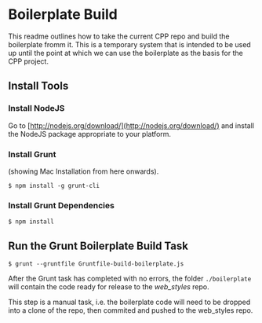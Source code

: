 # Boilerplate Build

This readme outlines how to take the current CPP repo and build the boilerplate fromm it.  This is a temporary system that
 is intended to be used up until the point at which we can use the boilerplate as the basis for the CPP project.

## Install Tools

### Install NodeJS

Go to [http://nodejs.org/download/](http://nodejs.org/download/) and install the NodeJS package appropriate to your
platform.

### Install Grunt

(showing Mac Installation from here onwards).

    $ npm install -g grunt-cli

### Install Grunt Dependencies

    $ npm install

## Run the Grunt Boilerplate Build Task

    $ grunt --gruntfile Gruntfile-build-boilerplate.js
   
After the Grunt task has completed with no errors, the folder ```./boilerplate``` will contain the code ready for release
to the *web_styles* repo.

This step is a manual task, i.e. the boilerplate code will need to be dropped into a clone of the repo, then commited
and pushed to the web_styles repo.
